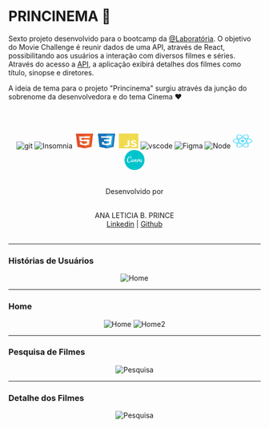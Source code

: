 # PRINCINEMA 🎥

Sexto projeto desenvolvido para o bootcamp da [@Laboratória](https://www.laboratoria.la/br). O objetivo do Movie Challenge é reunir dados de uma API, através de React, possibilitando aos usuários 
a interação com diversos filmes e séries. Através do acesso a [API](https://developer.themoviedb.org/reference/discover-tv), a aplicação exibirá detalhes dos filmes como título, sinopse e diretores.

A ideia de tema para o projeto "Princinema" surgiu através da junção do sobrenome da desenvolvedora e do tema Cinema ❤️
 
  <br>
  <br>
  <div align="center">

  <br>
  <img  alt="git" height="30" width="40" src="https://cdn.jsdelivr.net/gh/devicons/devicon/icons/git/git-original.svg" />
  <img  alt="Insomnia" height="30" width="40" src="https://user-images.githubusercontent.com/120285942/236062287-09f1bc78-7e35-45bc-b420-17b08bd4f81d.svg">
  <img  alt="Rafa-HTML" height="30" width="40" src="https://raw.githubusercontent.com/devicons/devicon/master/icons/html5/html5-original.svg">
  <img  alt="Rafa-CSS" height="30" width="40" src="https://raw.githubusercontent.com/devicons/devicon/master/icons/css3/css3-original.svg">
  <img  alt="Rafa-Js" height="30" width="40" src="https://raw.githubusercontent.com/devicons/devicon/master/icons/javascript/javascript-plain.svg">
  <img  alt="vscode" height="30" width="40" src="https://cdn.jsdelivr.net/gh/devicons/devicon/icons/vscode/vscode-original.svg" />
  <img  alt="Figma" height="30" width="40" src="https://cdn.jsdelivr.net/gh/devicons/devicon/icons/figma/figma-original.svg" />
  <img  alt="Node" height="30" width="40" src="https://cdn.jsdelivr.net/gh/devicons/devicon/icons/nodejs/nodejs-original.svg" />
  <img  alt="React" height="30" width="40" src="https://raw.githubusercontent.com/devicons/devicon/master/icons/react/react-original.svg">
  <img  alt="Canva" height="40" width="40" src="https://raw.githubusercontent.com/devicons/devicon/master/icons/canva/canva-original.svg"><br>
  <br>
  
  Desenvolvido por 
  <br>
  
  <br> ANA LETICIA B. PRINCE <br> 
  [Linkedin](https://www.linkedin.com/in/analeticiabacha) | [Github](https://github.com/analeticiabacha)
  <br>
  <br>
 </div> 
</div>

***
### Histórias de Usuários

<div align="center" flwx-direction="row">
 <img alt="Home" width="500" src="https://github.com/analeticiabacha/movie-challenge/assets/30864314/153e56c3-c425-4f2e-80ab-b3f8d0631d9e" />
</div>

***
### Home

<div align="center" flwx-direction="row">
 <img alt="Home" width="500" src="https://github.com/analeticiabacha/movie-challenge/assets/30864314/27c73c4f-d299-452c-a3c9-f1bc6f234c43" />
 <img alt="Home2" width="500" src="https://github.com/analeticiabacha/movie-challenge/assets/30864314/cf2c13b1-16f5-4966-80cd-ab53ee88fb01" />
</div>

***
### Pesquisa de Filmes

<div align="center" flwx-direction="row">
 <img alt="Pesquisa" width="500" src="https://github.com/analeticiabacha/movie-challenge/assets/30864314/b25f1174-482a-4185-9025-e49c4284cb62" />
</div>

***
### Detalhe dos Filmes

<div align="center" flwx-direction="row">
 <img alt="Pesquisa" width="500" src="https://github.com/analeticiabacha/movie-challenge/assets/30864314/3ecc5df4-0e8e-461b-b0e1-7bb2dc7bd788" />
</div>
